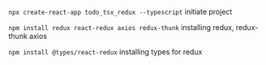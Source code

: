 `npx create-react-app todo_tsx_redux --typescript` initiate project

`npm install redux react-redux axios redux-thunk` installing redux, redux-thunk axios 


`npm install @types/react-redux` installing types for redux 